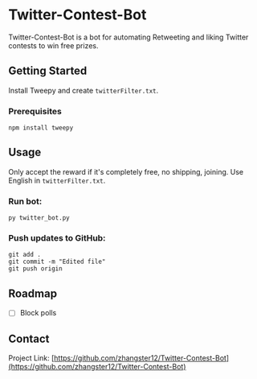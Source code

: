 # Twitter-Contest-Bot
Twitter-Contest-Bot is a bot for automating Retweeting and liking Twitter contests to win free prizes.

## Getting Started
Install Tweepy and create `twitterFilter.txt`.

### Prerequisites
```
npm install tweepy
```

## Usage
Only accept the reward if it's completely free, no shipping, joining.
Use English in `twitterFilter.txt`.

### Run bot:
```
py twitter_bot.py
```

### Push updates to GitHub:
```
git add .
git commit -m "Edited file"
git push origin
```

## Roadmap
- [ ] Block polls

## Contact

Project Link: [https://github.com/zhangster12/Twitter-Contest-Bot](https://github.com/zhangster12/Twitter-Contest-Bot)
